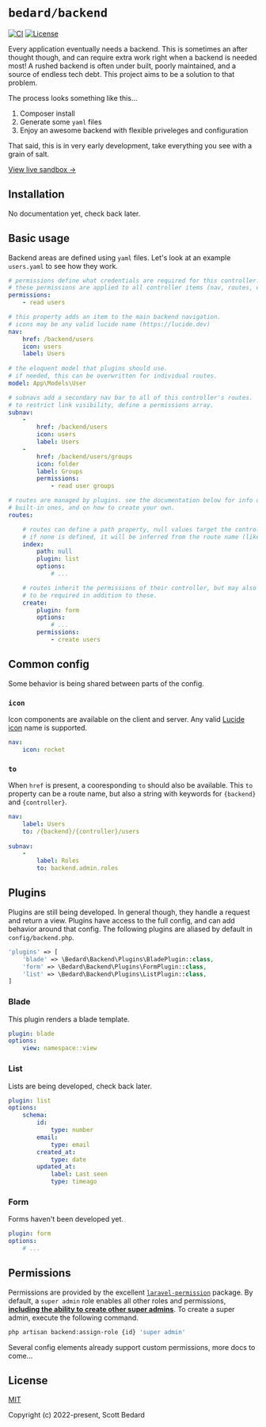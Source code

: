 # `bedard/backend`

[![CI](https://github.com/scottbedard/backend/actions/workflows/ci.yml/badge.svg?branch=main)](https://github.com/scottbedard/backend/actions)
[![License](https://img.shields.io/badge/license-MIT-blue)](https://github.com/scottbedard/backend/blob/main/LICENSE)

Every application eventually needs a backend. This is sometimes an after thought though, and can require extra work right when a backend is needed most! A rushed backend is often under built, poorly maintained, and a source of endless tech debt. This project aims to be a solution to that problem.

The process looks something like this...

1. Composer install
2. Generate some `yaml` files
3. Enjoy an awesome backend with flexible priveleges and configuration

That said, this is in very early development, take everything you see with a grain of salt.

[View live sandbox →](https://backend.scottbedard.net)


## Installation

No documentation yet, check back later.

## Basic usage

Backend areas are defined using `yaml` files. Let's look at an example `users.yaml` to see how they work.

```yaml
# permissions define what credentials are required for this controller.
# these permissions are applied to all controller items (nav, routes, etc...)
permissions:
    - read users

# this property adds an item to the main backend navigation.
# icons may be any valid lucide name (https://lucide.dev)
nav:
    href: /backend/users
    icon: users
    label: Users
    
# the eloquent model that plugins should use.
# if needed, this can be overwritten for individual routes.
model: App\Models\User

# subnavs add a secondary nav bar to all of this controller's routes.
# to restrict link visibility, define a permissions array.
subnav:
    -
        href: /backend/users
        icon: users
        label: Users
    -
        href: /backend/users/groups
        icon: folder
        label: Groups
        permissions:
            - read user groups

# routes are managed by plugins. see the documentation below for info on the
# built-in ones, and on how to create your own.
routes:

    # routes can define a path property, null values target the controller base.
    # if none is defined, it will be inferred from the route name (like "create" below!).
    index:
        path: null
        plugin: list
        options:
            # ...

    # routes inherit the permissions of their controller, but may also define their own
    # to be required in addition to these.
    create:
        plugin: form
        options:
            # ...
        permissions:
            - create users
```

## Common config

Some behavior is being shared between parts of the config.

### `icon`

Icon components are available on the client and server. Any valid [Lucide icon](https://lucide.dev) name is supported.

```yaml
nav:
    icon: rocket
```

### `to`

When `href` is present, a cooresponding `to` should also be available. This `to` property can be a route name, but also a string with keywords for `{backend}` and `{controller}`.

```yaml
nav:
    label: Users
    to: /{backend}/{controller}/users
    
subnav:
    -
        label: Roles
        to: backend.admin.roles
```

## Plugins

Plugins are still being developed. In general though, they handle a request and return a view. Plugins have access to the full config, and can add behavior around that config. The following plugins are aliased by default in `config/backend.php`.

```php
'plugins' => [
    'blade' => \Bedard\Backend\Plugins\BladePlugin::class,
    'form' => \Bedard\Backend\Plugins\FormPlugin::class,
    'list' => \Bedard\Backend\Plugins\ListPlugin::class,
]
```

### Blade

This plugin renders a blade template.

```yaml
plugin: blade
options:
    view: namespace::view
```

### List

Lists are being developed, check back later.

```yaml
plugin: list
options:
    schema:
        id:
            type: number
        email:
            type: email
        created_at:
            type: date
        updated_at:
            label: Last seen
            type: timeago
```

### Form

Forms haven't been developed yet.

```yaml
plugin: form
options:
    # ...
```

## Permissions

Permissions are provided by the excellent [`laravel-permission`](https://github.com/spatie/laravel-permission) package. By default, a `super admin` role enables all other roles and permissions, **<ins>including the ability to create other super admins</ins>**. To create a super admin, execute the following command.

```sh
php artisan backend:assign-role {id} 'super admin'
```

Several config elements already support custom permissions, more docs to come...

## License

[MIT](https://github.com/scottbedard/backend/blob/master/LICENSE)

Copyright (c) 2022-present, Scott Bedard
